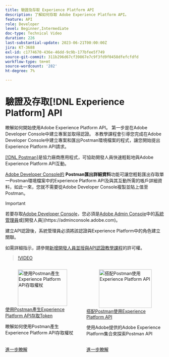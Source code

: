```yaml
---
title: 驗證及存取 Experience Platform API
description: 了解如何存取 Adobe Experience Platform API。
feature: API
role: Developer
level: Beginner,Intermediate
doc-type: Technical Video
duration: 226
last-substantial-update: 2023-06-21T00:00:00Z
jira: KT-3688
exl-id: c1774670-436e-46dd-9c9b-177bfee5f749
source-git-commit: 311b296d67cf39867e7c9f3fd9f0458dfefcfdfd
workflow-type: tm+mt
source-wordcount: '282'
ht-degree: 7%

---
```


# 驗證及存取[!DNL Experience Platform] API

瞭解如何開始使用Adobe Experience Platform API。 第一步是在Adobe Developer Console中建立專案並取得認證。 本教學課程會引導您完成在Adobe Developer Console中建立專案和匯出Postman環境檔案的程式，讓您開始提出Experience Platform API請求。

[[!DNL Postman]](https://www.postman.com/)是協力廠商應用程式，可協助開發人員快速輕鬆地與Adobe Experience Platform API互動。

[Adobe Developer Console的](https://developer.adobe.com/console/home) **Postman匯出詳細資料**&#x200B;功能可讓您輕鬆匯出存取單一Postman環境檔案中的Experience Platform API及與其互動所需的帳戶詳細資料，如此一來，您就不需要從Adobe Developer Console複製並貼上值至Postman。

>[!IMPORTANT]
>
>若要存取[Adobe Developer Console](https://developer.adobe.com/console/home)，您必須是[Adobe Admin Console](https://helpx.adobe.com/enterprise/using/admin-roles.html)中的[系統管理員](https://helpx.adobe.com/enterprise/using/manage-developers.html#:~:text=Add%20developers%20to%20a%20single%20product%20profile&text=In%20the%20Admin%20Console%2C%20navigate,in%20the%20upper%2Dright%20corner.)或[開發人員](https://adminconsole.adobe.com)。
>
> 建立API認證後，系統管理員必須將該認證與Experience Platform中的角色建立關聯。
>
>如需詳細指示，請參閱[新增開發人員並授與API認證教學課程](../admin/add-developers.md)的許可權。


>[!VIDEO](https://video.tv.adobe.com/v/28832/?learn=on&enablevpops)

<!-- CARDS
* generate-an-access-token.md
* use-apis-with-postman.md
-->
<!-- START CARDS HTML - DO NOT MODIFY BY HAND -->
<div class="columns">
    <div class="column is-half-tablet is-half-desktop is-one-third-widescreen" aria-label="Generate an Experience Platform API access token with Postman">
        <div class="card" style="height: 100%; display: flex; flex-direction: column; height: 100%;">
            <div class="card-image">
                <figure class="image x-is-16by9">
                    <a href="generate-an-access-token.md" title="使用Postman產生Experience Platform API存取權杖" target="_blank" rel="referrer">
                        <img class="is-bordered-r-small" src="https://video.tv.adobe.com/v/29698/?format=jpeg&nocache=1752259602830" alt="使用Postman產生Experience Platform API存取權杖"
                             style="width: 100%; aspect-ratio: 16 / 9; object-fit: cover; overflow: hidden; display: block; margin: auto;">
                    </a>
                </figure>
            </div>
            <div class="card-content is-padded-small" style="display: flex; flex-direction: column; flex-grow: 1; justify-content: space-between;">
                <div class="top-card-content">
                    <p class="headline is-size-6 has-text-weight-bold">
                        <a href="generate-an-access-token.md" target="_blank" rel="referrer" title="使用Postman產生Experience Platform API存取權杖">使用Postman產生Experience Platform API存取Token</a>
                    </p>
                    <p class="is-size-6">瞭解如何使用Postman產生Experience Platform API存取權杖</p>
                </div>
                <a href="generate-an-access-token.md" target="_blank" rel="referrer" class="spectrum-Button spectrum-Button--outline spectrum-Button--primary spectrum-Button--sizeM" style="align-self: flex-start; margin-top: 1rem;">
                    <span class="spectrum-Button-label has-no-wrap has-text-weight-bold">進一步瞭解</span>
                </a>
            </div>
        </div>
    </div>
    <div class="column is-half-tablet is-half-desktop is-one-third-widescreen" aria-label="Use Experience Platform APIs with Postman">
        <div class="card" style="height: 100%; display: flex; flex-direction: column; height: 100%;">
            <div class="card-image">
                <figure class="image x-is-16by9">
                    <a href="use-apis-with-postman.md" title="搭配Postman使用Experience Platform API" target="_blank" rel="referrer">
                        <img class="is-bordered-r-small" src="https://video.tv.adobe.com/v/29704/?format=jpeg&nocache=1752259602844" alt="搭配Postman使用Experience Platform API"
                             style="width: 100%; aspect-ratio: 16 / 9; object-fit: cover; overflow: hidden; display: block; margin: auto;">
                    </a>
                </figure>
            </div>
            <div class="card-content is-padded-small" style="display: flex; flex-direction: column; flex-grow: 1; justify-content: space-between;">
                <div class="top-card-content">
                    <p class="headline is-size-6 has-text-weight-bold">
                        <a href="use-apis-with-postman.md" target="_blank" rel="referrer" title="搭配Postman使用Experience Platform API">搭配Postman使用Experience Platform API</a>
                    </p>
                    <p class="is-size-6">使用Adobe提供的Adobe Experience Platform集合來探索Postman API</p>
                </div>
                <a href="use-apis-with-postman.md" target="_blank" rel="referrer" class="spectrum-Button spectrum-Button--outline spectrum-Button--primary spectrum-Button--sizeM" style="align-self: flex-start; margin-top: 1rem;">
                    <span class="spectrum-Button-label has-no-wrap has-text-weight-bold">進一步瞭解</span>
                </a>
            </div>
        </div>
    </div>
</div>
<!-- END CARDS HTML - DO NOT MODIFY BY HAND -->
